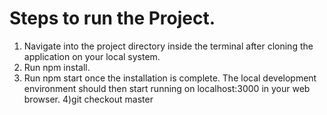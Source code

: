 # Steps to run the Project.

1) Navigate into the project directory inside the terminal after cloning the application on your local system.
2) Run npm install.
3) Run npm start once the installation is complete. The local development environment should then start running on localhost:3000 in your web browser.
4)git checkout master
